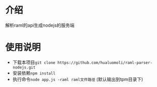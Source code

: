 # 介绍
解析raml的api生成nodejs的服务端

# 使用说明
- 下载本项目`git clone https://github.com/hualuomoli/raml-parser-nodejs.git`
- 安装依赖`npm install`
- 执行命令`node app.js -raml raml文件路径` (默认输出到tpm目录下) 

